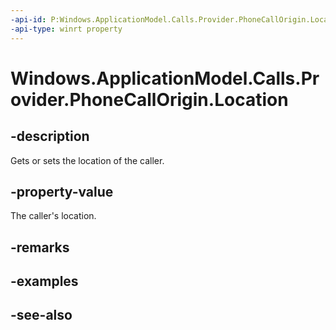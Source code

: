```yaml
---
-api-id: P:Windows.ApplicationModel.Calls.Provider.PhoneCallOrigin.Location
-api-type: winrt property
---
```


<!-- Property syntax
public string Location { get;  set; }
-->

# Windows.ApplicationModel.Calls.Provider.PhoneCallOrigin.Location

## -description
Gets or sets the location of the caller.

## -property-value
The caller's location.

## -remarks

## -examples

## -see-also
